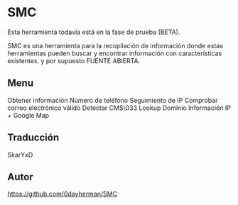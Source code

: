 # SMC
Esta herramienta todavía está en la fase de prueba (BETA).

SMC es una herramienta para la recopilación de información donde estas herramientas pueden buscar y encontrar información con características existentes. y por supuesto FUENTE ABIERTA.

## Menu
Obtener información Número de teléfono
Seguimiento de IP
Comprobar correo electrónico válido
Detectar CMS\033
Lookup Dominio
Información IP + Google Map

## Traducción
SkarYxD

## Autor

https://github.com/0dayherman/SMC
